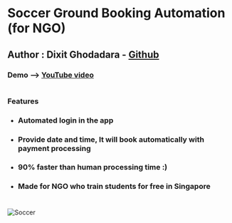 # Soccer Ground Booking Automation (for NGO)

## Author : Dixit Ghodadara - [Github](https://github.com/DixitGdev)

### Demo --> [YouTube video](https://www.youtube.com/watch?v=Y22IxbuFbz8&ab_channel=DixitGhodadara)

# 
### **Features**
* ### Automated login in the app 
* ### Provide date and time, It will book automatically with payment processing
* ### 90% faster than human processing time :)
* ### Made for NGO who train students for free in Singapore

#
![Soccer](https://user-images.githubusercontent.com/51261247/232775129-b27d0133-e485-4b15-abdc-4dc298eebaa2.png)



